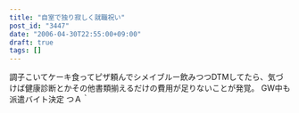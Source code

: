 ```yaml
---
title: "自室で独り寂しく就職祝い"
post_id: "3447"
date: "2006-04-30T22:55:00+09:00"
draft: true
tags: []
---
```



調子こいてケーキ食ってピザ頼んでシメイブルー飲みつつDTMしてたら、気づけば健康診断とかその他書類揃えるだけの費用が足りないことが発覚。 GW中も派遣バイト決定 つＡ｀
